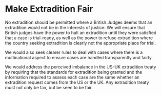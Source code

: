 Make Extradition Fair
=====================

No extradition should be permitted where a British Judges deems that an 
extradition would not be in the interests of justice. We will ensure 
that British judges have the power to halt an extradition until they 
were satisfied that a case is trial-ready, as well as the power to 
refuse extradition where the country seeking extradition is clearly not 
the appropriate place for trial.

We would also seek clearer rules to deal with cases where there is a 
multinational aspect to ensure cases are handled transparently and 
fairly.

We would address the perceived imbalance in the US-UK extradition treaty 
by requiring that the standards for extradition being granted and the 
information required to assess each case are the same whether an 
extradition request comes from the US or the UK. Any extradition treaty 
must not only be fair, but be seen to be fair.